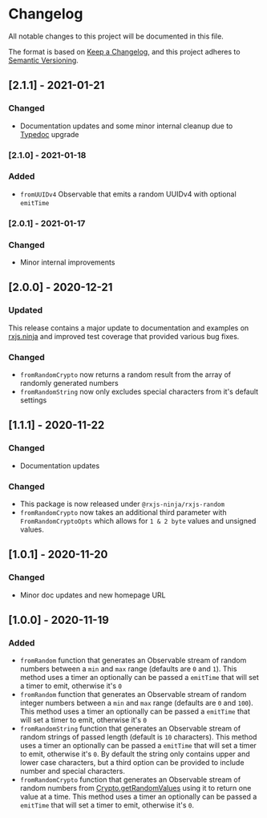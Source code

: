 # Changelog

All notable changes to this project will be documented in this file.

The format is based on [Keep a Changelog](https://keepachangelog.com/en/1.0.0/),
and this project adheres to [Semantic Versioning](https://semver.org/spec/v2.0.0.html).

## [2.1.1] - 2021-01-21

### Changed

- Documentation updates and some minor internal cleanup due to [Typedoc](https://typedoc.org) upgrade

### [2.1.0] - 2021-01-18

### Added

- `fromUUIDv4` Observable that emits a random UUIDv4 with optional `emitTime`

### [2.0.1] - 2021-01-17

### Changed

- Minor internal improvements

## [2.0.0] - 2020-12-21

### Updated

This release contains a major update to documentation and examples on [rxjs.ninja](https://rxjs.ninja) and improved test
coverage that provided various bug fixes.

### Changed

- `fromRandomCrypto` now returns a random result from the array of randomly generated numbers
- `fromRandomString` now only excludes special characters from it's default settings

## [1.1.1] - 2020-11-22

### Changed

- Documentation updates

### Changed

- This package is now released under `@rxjs-ninja/rxjs-random`
- `fromRandomCrypto` now takes an additional third parameter with `FromRandomCryptoOpts` which allows
  for `1 & 2 byte` values and unsigned values.

## [1.0.1] - 2020-11-20

### Changed

- Minor doc updates and new homepage URL

## [1.0.0] - 2020-11-19

### Added

- `fromRandom` function that generates an Observable stream of random numbers between a `min` and `max` range (defaults are `0` and `1`). This method
  uses a timer an optionally can be passed a `emitTime` that will set a timer to emit, otherwise it's `0`
- `fromRandom` function that generates an Observable stream of random integer numbers between a `min` and `max` range (defaults are `0` and `100`). This method
  uses a timer an optionally can be passed a `emitTime` that will set a timer to emit, otherwise it's `0`
- `fromRandomString` function that generates an Observable stream of random strings of passed length (default is `10` characters). This method
  uses a timer an optionally can be passed a `emitTime` that will set a timer to emit, otherwise it's `0`. By default the string only contains upper and lower case
  characters, but a third option can be provided to include number and special characters.
- `fromRandomCrypto` function that generates an Observable stream of random numbers from [Crypto.getRandomValues](https://developer.mozilla.org/en-US/docs/Web/API/Crypto/getRandomValues) using
  it to return one value at a time. This method uses a timer an optionally can be passed a `emitTime` that will set a timer to emit, otherwise it's `0`.
